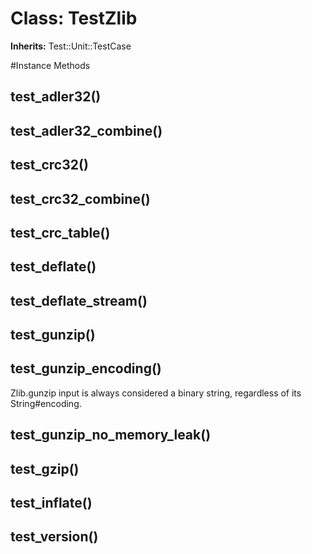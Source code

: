 # Class: TestZlib
**Inherits:** Test::Unit::TestCase
    




#Instance Methods
## test_adler32() [](#method-i-test_adler32)

## test_adler32_combine() [](#method-i-test_adler32_combine)

## test_crc32() [](#method-i-test_crc32)

## test_crc32_combine() [](#method-i-test_crc32_combine)

## test_crc_table() [](#method-i-test_crc_table)

## test_deflate() [](#method-i-test_deflate)

## test_deflate_stream() [](#method-i-test_deflate_stream)

## test_gunzip() [](#method-i-test_gunzip)

## test_gunzip_encoding() [](#method-i-test_gunzip_encoding)
Zlib.gunzip input is always considered a binary string, regardless of its
String#encoding.

## test_gunzip_no_memory_leak() [](#method-i-test_gunzip_no_memory_leak)

## test_gzip() [](#method-i-test_gzip)

## test_inflate() [](#method-i-test_inflate)

## test_version() [](#method-i-test_version)

